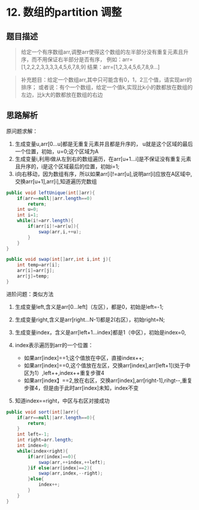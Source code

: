 # 12. 数组的partition 调整

## 题目描述
>给定一个有序数组arr,调整arr使得这个数组的左半部分没有重复元素且升序，而不用保证右半部分是否有序，
例如：arr=[1,2,2,2,3,3,3,3,4,5,6,7,8,9] 结果：arr=[1,2,3,4,5,6,7,8,9...]

>补充题目：给定一个数组arr,其中只可能含有0，1，2三个值，请实现arr的排序；
或者说：有个一个数组，给定一个值k,实现比k小的数都放在数组的左边，比k大的数都放在数组的右边

## 思路解析
原问题求解：
1. 生成变量u,arr[0...u]都是无重复元素并且都是升序的， u就是这个区域的最后一个位置，初始，u=0;这个区域为A
2. 生成变量i,利用i做从左到右的数组遍历，在arr[u+1...i]是不保证没有重复元素且升序的，i是这个区域最后的位置，初始i=1;
3. i向右移动，因为数组有序，所以如果arr[i]!=arr[u],说明arr[i]应放在A区域中,交换arr[u+1],arr[i],知道遍历完数组

```java
public void leftUnique(int[]arr){
	if(arr==null||arr.length==0)
		return;
	int u=0;
	int i=1;
	while(i!=arr.length){
		if(arr[i]!=arr[u]){
			swap(arr,i,++u);
		}
	}
}

public void swap(int[]arr,int i,int j){
	int temp=arr[i];
	arr[i]=arr[j];
	arr[j]=temp;
}

```

进阶问题：类似方法
1. 生成变量left,含义是arr[0...left]（左区），都是0，初始是left=-1;
2. 生成变量right,含义是arr[right...N-1]都是2(右区），初始right=N;
3. 生成变量index，含义是arr[left+1...index]都是1（中区），初始是index=0,
4. index表示遍历到arr的一个位置：
   - 如果arr[index]==1;这个值放在中区，直接index++;
   - 如果arr[index]==0,这个值放在左区，交换arr[index],arr[left+1](处于中区为1）,left++,index++重复步骤4
   - 如果arr[index】==2,放在右区，交换arr[index],arr[right-1],rihgt--,重复步骤4，但是由于此时arr[index]未知，index不变

5. 知道index==right，中区与右区对接成功
```java
public void sort(int[]arr){
	if(arr==null||arr.length==0){
		return;
	}
	int left=-1;
	int right=arr.length;
	int index=0;
	while(index<right){
		if(arr[index]==0){
			swap(arr,++index,++left);
		}if else(arr[index]==2){
			swap(arr,index,--right);
		}else{
			index++;
		}
	}
}
```

